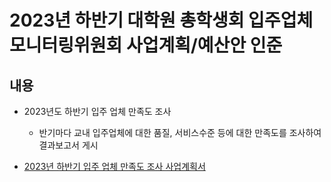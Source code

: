 2023년 하반기 대학원 총학생회 입주업체모니터링위원회 사업계획/예산안 인준
===

## 내용
- 2023년도 하반기 입주 업체 만족도 조사
   - 반기마다 교내 입주업체에 대한 품질, 서비스수준 등에 대한 만족도를 조사하여 결과보고서 게시

- [2023년 하반기 입주 업체 만족도 조사 사업계획서](2023년-하반기-입주업체모니터링위원회-사업계획서-입주-업체-만족도-조사.md)
